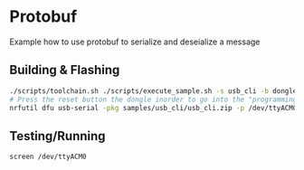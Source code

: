 # Protobuf

Example how to use protobuf to serialize and deseialize a message

## Building & Flashing

```sh
./scripts/toolchain.sh ./scripts/execute_sample.sh -s usb_cli -b dongle -f
# Press the reset button the dongle inorder to go into the "programming" mode
nrfutil dfu usb-serial -pkg samples/usb_cli/usb_cli.zip -p /dev/ttyACM0
```

## Testing/Running

```sh
screen /dev/ttyACM0
```
